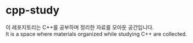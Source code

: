 # cpp-study
이 레포지토리는 C++를 공부하며 정리한 자료를 모아둔 공간입니다.  
It is a space where materials organized while studying C++ are collected.

